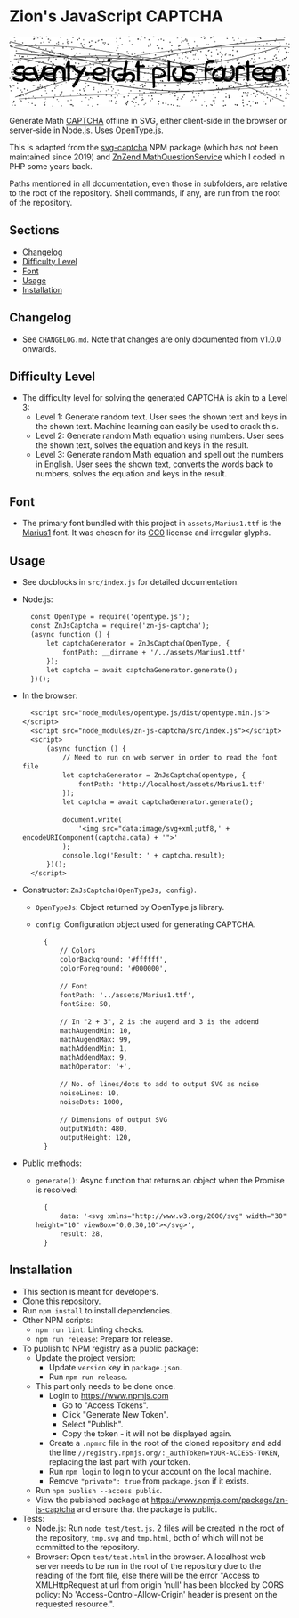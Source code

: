 # Zion's JavaScript CAPTCHA

![Sample](docs/README/sample.svg)

Generate Math [CAPTCHA](http://www.captcha.net/) offline in SVG, either client-side in the browser
or server-side in Node.js. Uses [OpenType.js](https://github.com/opentypejs/opentype.js).

This is adapted from the [svg-captcha](https://github.com/produck/svg-captcha) NPM package
(which has not been maintained since 2019) and
[ZnZend MathQuestionService](https://github.com/zionsg/ZnZend/blob/master/src/Captcha/Service/MathQuestionService.php)
which I coded in PHP some years back.

Paths mentioned in all documentation, even those in subfolders, are relative to the root of the
repository. Shell commands, if any, are run from the root of the repository.

## Sections
- [Changelog](#changelog)
- [Difficulty Level](#difficulty-level)
- [Font](#font)
- [Usage](#usage)
- [Installation](#installation)

## Changelog
- See `CHANGELOG.md`. Note that changes are only documented from v1.0.0 onwards.

## Difficulty Level
- The difficulty level for solving the generated CAPTCHA is akin to a Level 3:
    + Level 1: Generate random text. User sees the shown text and keys in the
      shown text. Machine learning can easily be used to crack this.
    + Level 2: Generate random Math equation using numbers. User sees the shown
      text, solves the equation and keys in the result.
    + Level 3: Generate random Math equation and spell out the numbers in
      English. User sees the shown text, converts the words back to numbers,
      solves the equation and keys in the result.

## Font
- The primary font bundled with this project in `assets/Marius1.ttf` is the
  [Marius1](https://fontlibrary.org/en/font/marius1) font. It was chosen
  for its [CC0](https://creativecommons.org/publicdomain/zero/1.0/) license
  and irregular glyphs.

## Usage
- See docblocks in `src/index.js` for detailed documentation.
- Node.js:

        const OpenType = require('opentype.js');
        const ZnJsCaptcha = require('zn-js-captcha');
        (async function () {
            let captchaGenerator = ZnJsCaptcha(OpenType, {
                fontPath: __dirname + '/../assets/Marius1.ttf'
            });
            let captcha = await captchaGenerator.generate();
        })();

- In the browser:

        <script src="node_modules/opentype.js/dist/opentype.min.js"></script>
        <script src="node_modules/zn-js-captcha/src/index.js"></script>
        <script>
            (async function () {
                // Need to run on web server in order to read the font file
                let captchaGenerator = ZnJsCaptcha(opentype, {
                    fontPath: 'http://localhost/assets/Marius1.ttf'
                });
                let captcha = await captchaGenerator.generate();

                document.write(
                    '<img src="data:image/svg+xml;utf8,' + encodeURIComponent(captcha.data) + '">'
                );
                console.log('Result: ' + captcha.result);
            })();
        </script>

- Constructor: `ZnJsCaptcha(OpenTypeJs, config)`.
    + `OpenTypeJs`: Object returned by OpenType.js library.
    + `config`: Configuration object used for generating CAPTCHA.

            {
                // Colors
                colorBackground: '#ffffff',
                colorForeground: '#000000',

                // Font
                fontPath: '../assets/Marius1.ttf',
                fontSize: 50,

                // In "2 + 3", 2 is the augend and 3 is the addend
                mathAugendMin: 10,
                mathAugendMax: 99,
                mathAddendMin: 1,
                mathAddendMax: 9,
                mathOperator: '+',

                // No. of lines/dots to add to output SVG as noise
                noiseLines: 10,
                noiseDots: 1000,

                // Dimensions of output SVG
                outputWidth: 480,
                outputHeight: 120,
            }

- Public methods:
    + `generate()`: Async function that returns an object when the Promise is
      resolved:

            {
                data: '<svg xmlns="http://www.w3.org/2000/svg" width="30" height="10" viewBox="0,0,30,10"></svg>',
                result: 28,
            }

## Installation
- This section is meant for developers.
- Clone this repository.
- Run `npm install` to install dependencies.
- Other NPM scripts:
    + `npm run lint`: Linting checks.
    + `npm run release`: Prepare for release.
- To publish to NPM registry as a public package:
    + Update the project version:
        * Update `version` key in `package.json`.
        * Run `npm run release`.
    + This part only needs to be done once.
        * Login to https://www.npmjs.com
            - Go to "Access Tokens".
            - Click "Generate New Token".
            - Select "Publish".
            - Copy the token - it will not be displayed again.
        * Create a `.npmrc` file in the root of the cloned repository and add
          the line `//registry.npmjs.org/:_authToken=YOUR-ACCESS-TOKEN`,
          replacing the last part with your token.
        * Run `npm login` to login to your account on the local machine.
        * Remove `"private": true` from `package.json` if it exists.
    + Run `npm publish --access public`.
    + View the published package at https://www.npmjs.com/package/zn-js-captcha
      and ensure that the package is public.
- Tests:
    + Node.js: Run `node test/test.js`. 2 files will be created in the root
      of the repository, `tmp.svg` and `tmp.html`, both of which will not be
      committed to the repository.
    + Browser: Open `test/test.html` in the browser. A localhost web server
      needs to be run in the root of the repository due to the reading of the
      font file, else there will be the error "Access to XMLHttpRequest at url
      from origin 'null' has been blocked by CORS policy: No
      'Access-Control-Allow-Origin' header is present on the requested
      resource.".
